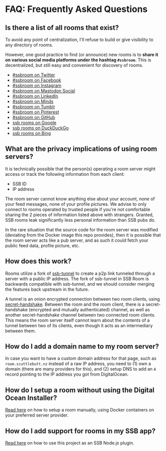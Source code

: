 # FAQ: Frequently Asked Questions

## Is there a list of all rooms that exist?

To avoid any point of centralization, I'll refuse to build or give visibility to any directory of rooms.

However, one good practice to find (or announce) new rooms is to **share it on various social media platforms under the hashtag `#ssbroom`.** This is decentralized, but still easy and convenient for discovery of rooms.

- [#ssbroom on Twitter](https://twitter.com/search?q=%23ssbroom)
- [#ssbroom on Facebook](https://www.facebook.com/search/top/?q=%23ssbroom)
- [#ssbroom on Instagram](https://www.instagram.com/explore/tags/ssbroom/)
- [#ssbroom on Mastodon Social](https://mastodon.social/web/timelines/tag/ssbroom)
- [#ssbroom on LinkedIn](https://www.linkedin.com/feed/hashtag/ssbroom/)
- [#ssbroom on Minds](https://www.minds.com/newsfeed/global/hot;hashtag=ssbroom)
- [#ssbroom on Tumblr](https://www.tumblr.com/search/%23ssbroom)
- [#ssbroom on Pinterest](https://www.pinterest.com/search/pins/?q=%23candy)
- [#ssbroom on GitHub](https://github.com/topics/ssbroom)
- [ssb rooms on Google](https://www.google.com/search?q=intitle%3A"SSB+room"+intext%3A"accounts+currently+online")
- [ssb rooms on DuckDuckGo](https://duckduckgo.com/?q=intitle%3A%22ssb+room%22+%22accounts+currently+online%22)
- [ssb rooms on Bing](https://www.bing.com/search?q=intitle%3A"ssb+room"+"accounts+currently+online")

## What are the privacy implications of using room servers?

It is technically possible that the person(s) operating a room server might access or track the following information from each client:

- SSB ID
- IP address

The room server cannot know anything else about your account, none of your feed messages, none of your profile pictures. We advise to only connect to rooms operated by trusted people if you're not comfortable sharing the 2 pieces of information listed above with strangers. Granted, SSB rooms leak significantly less personal information than SSB pubs do.

In the rare situation that the source code for the room server was modified (deviating from the Docker image this repo provides), then it is possible that the room server acts like a pub server, and as such it could fetch your public feed data, profile picture, etc.

## How does this work?

Rooms utilize a fork of [ssb-tunnel](https://github.com/ssbc/ssb-tunnel) to create a p2p link tunneled through a server with a public IP address. The fork of ssb-tunnel in SSB Room is backwards compatible with ssb-tunnel, and we should consider merging the features back upstream in the future.

A tunnel is an onion encrypted connection between two room clients, using [secret-handshake](https://github.com/auditdrivencrypto/secret-handshake). Between the room and the room client, there is a secret-handshake (encrypted and mutually authenticated) channel, as well as another secret-handshake channel between two connected room clients. This means the room server itself cannot learn about the contents of a tunnel between two of its clients, even though it acts as an intermediary between them.

## How do I add a domain name to my room server?

In case you want to have a custom domain address for that page, such as `room.scuttlebutt.nz` instead of a raw IP address, you need to (1) own a domain (there are many providers for this), and (2) setup DNS to add an `A` record pointing to the IP address you got from DigitalOcean.

## How do I setup a room without using the Digital Ocean Installer?

[Read here](./manual-setup.md) on how to setup a room manually, using Docker containers on your preferred server provider.

## How do I add support for rooms in my SSB app?

[Read here](./DEVELOPERS.md) on how to use this project as an SSB Node.js plugin.
